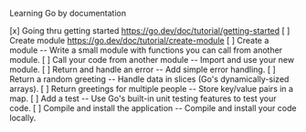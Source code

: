 Learning Go by documentation

[x] Going thru getting started https://go.dev/doc/tutorial/getting-started
[ ] Create module https://go.dev/doc/tutorial/create-module
  [ ] Create a module -- Write a small module with functions you can call from another module.
  [ ] Call your code from another module -- Import and use your new module.
  [ ] Return and handle an error -- Add simple error handling.
  [ ] Return a random greeting -- Handle data in slices (Go's dynamically-sized arrays).
  [ ] Return greetings for multiple people -- Store key/value pairs in a map.
  [ ] Add a test -- Use Go's built-in unit testing features to test your code.
  [ ] Compile and install the application -- Compile and install your code locally.
